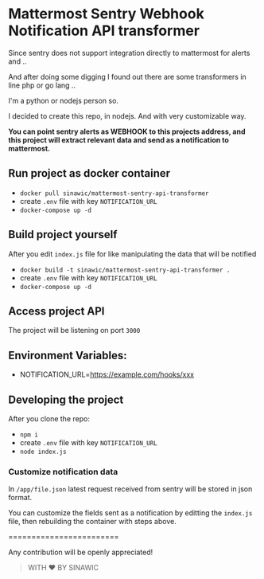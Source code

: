 
# Mattermost Sentry Webhook Notification API transformer

Since sentry does not support integration directly to mattermost for alerts and ..

And after doing some digging I found out there are some transformers in line php or go lang ..

I'm a python or nodejs person so.

I decided to create this repo, in nodejs. And with very customizable way.

**You can point sentry alerts as WEBHOOK to this projects address, and this project will extract relevant data and send as a notification to mattermost.**


## Run project as docker container

- `docker pull sinawic/mattermost-sentry-api-transformer`
- create `.env` file with key `NOTIFICATION_URL`
- `docker-compose up -d`


## Build project yourself

After you edit `index.js` file for like manipulating the data that will be notified

- `docker build -t sinawic/mattermost-sentry-api-transformer .`
- create `.env` file with key `NOTIFICATION_URL`
- `docker-compose up -d`


## Access project API

The project will be listening on port `3000`


## Environment Variables:

- NOTIFICATION_URL=https://example.com/hooks/xxx


## Developing the project

After you clone the repo:

- `npm i`
- create `.env` file with key `NOTIFICATION_URL`
- `node index.js`


### Customize notification data

In `/app/file.json` latest request received from sentry will be stored in json format.

You can customize the fields sent as a notification by editting the `index.js` file, then rebuilding the container with steps above.

========================

Any contribution will be openly appreciated!

> WITH ❤ BY SINAWIC
